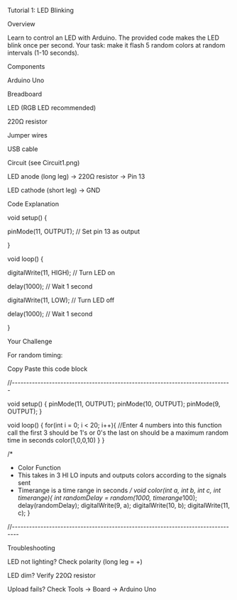 Tutorial 1: LED Blinking

Overview

Learn to control an LED with Arduino. The provided code makes the LED blink once per second. Your task: make it flash 5 random colors at random intervals (1-10 seconds).

Components



Arduino Uno

Breadboard

LED (RGB LED recommended)

220Ω resistor

Jumper wires

USB cable



Circuit (see Circuit1.png)



LED anode (long leg) → 220Ω resistor → Pin 13

LED cathode (short leg) → GND



Code Explanation

void setup() {

  pinMode(11, OUTPUT);  // Set pin 13 as output

}



void loop() {

 digitalWrite(11, HIGH);  // Turn LED on

 delay(1000);             // Wait 1 second

 digitalWrite(11, LOW);   // Turn LED off

 delay(1000);             // Wait 1 second

}

Your Challenge

For random timing:

Copy Paste this code block 

//-----------------------------------------------------------------------------

void setup() {
 pinMode(11, OUTPUT);
 pinMode(10, OUTPUT);
 pinMode(9, OUTPUT);
}
 
void loop() {
  for(int i = 0; i < 20; i++){
    //Enter 4 numbers into this function call the first 3 should be 1's or 0's the last on should be a maximum random time in seconds
    color(1,0,0,10)
  }
}

/*
* Color Function
* This takes in 3 HI LO inputs and outputs colors according to the signals sent
* Timerange is a time range in seconds
*/
void color(int a, int b, int c, int timerange){
  int randomDelay = random(1000, timerange*100); 
  delay(randomDelay);
  digitalWrite(9, a); digitalWrite(10, b); digitalWrite(11, c);
} 


//--------------------------------------------------------------------------------

Troubleshooting



LED not lighting? Check polarity (long leg = +)

LED dim? Verify 220Ω resistor

Upload fails? Check Tools → Board → Arduino Uno



